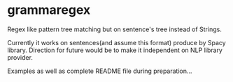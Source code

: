 # grammaregex
Regex like pattern tree matching but on sentence's tree instead of Strings.

Currently it works on sentences(and assume this format) produce by Spacy library.
Direction for future would be to make it independent on NLP library provider.

Examples as well as complete README file during preparation...
